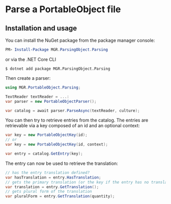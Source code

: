 ﻿# Parse a PortableObject file

## Installation and usage

You can install the NuGet package from the package manager console:

``` powershell
PM> Install-Package MGR.ParsingObject.Parsing
```

or via the .NET Core CLI

```
$ dotnet add package MGR.ParsingObject.Parsing
```

Then create a parser:

``` csharp
using MGR.PortableObject.Parsing;
```

``` csharp
TextReader textReader = ...:
var parser = new PortableObjectParser();

var catalog = await parser.ParseAsync(textReader, culture);
```

You can then try to retrieve entries from the catalog.
The entries are retrievable via a key composed of an id and an optional context:

``` csharp
var key = new PortableObjectKey(id);
// or
var key = new PortableObjectKey(id, context);
```

``` csharp
var entry = catalog.GetEntry(key);
```

The entry can now be used to retrieve the translation:

``` csharp
// has the entry translation defined?
var hasTranslation = entry.HasTranslation;
// gets the primary translation (or the key if the entry has no translation)
var translation = entry.GetTranslation();
// gets plural form of the translation
var pluralForm = entry.GetTranslation(quantity);
```
